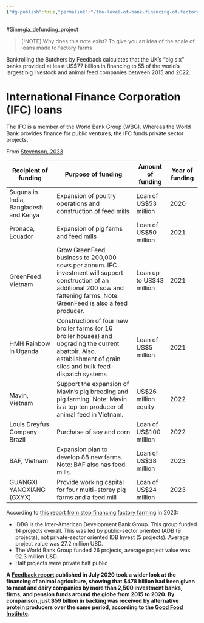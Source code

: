 ```yaml
---
{"dg-publish":true,"permalink":"/the-level-of-bank-financing-of-factory-farming/","tags":["animal_feed - financial_activism"],"created":"2025-10-23T17:42:41.354+01:00","updated":"2025-10-23T19:18:51.183+01:00"}
---
```


#Sinergia_defunding_project 


> [!NOTE] Why does this note exist?
> To give you an idea of the scale of loans made to factory farms


Bankrolling the Butchers by Feedback calculates that the UK’s “big six” banks provided at least US$77 billion in financing to 55 of the world’s largest big livestock and animal feed companies between 2015 and 2022.

# International Finance Corporation (IFC) loans
The IFC is a member of the World Bank Group (WBG). Whereas the World Bank provides finance for public ventures, the IFC funds private sector projects.

From [Stevenson, 2023](https://scholar.google.com/scholar_url?url=https://library.oapen.org/bitstream/handle/20.500.12657/93134/1/9781040152546.pdf%23page%3D224&hl=en&sa=T&oi=gsb-ggp&ct=res&cd=0&d=10624121865266121480&ei=_6DZZ774M5uw6rQP27yHsAU&scisig=AFWwaeYAy5B89E0WimPNYTewwVbv)

| Recipient of funding                  | Purpose of funding                                                                                                                                                                 | Amount of funding        | Year of funding |
| ------------------------------------- | ---------------------------------------------------------------------------------------------------------------------------------------------------------------------------------- | ------------------------ | --------------- |
| Suguna in India, Bangladesh and Kenya | Expansion of poultry operations and construction of feed mills                                                                                                                     | Loan of US$53 million    | 2020            |
| Pronaca, Ecuador                      | Expansion of pig farms and feed mills                                                                                                                                              | Loan of US$50 million    | 2021            |
| GreenFeed Vietnam                     | Grow GreenFeed business to 200,000 sows per annum. IFC investment will support construction of an additional 200 sow and fattening farms. Note: GreenFeed is also a feed producer. | Loan up to US$43 million | 2021            |
| HMH Rainbow in Uganda                 | Construction of four new broiler farms (or 16 broiler houses) and upgrading the current abattoir. Also, establishment of grain silos and bulk feed-dispatch systems                | Loan of US$5 million     | 2021            |
| Mavin, Vietnam                        | Support the expansion of Mavin’s pig breeding and pig farming. Note: Mavin is a top ten producer of animal feed in Vietnam.                                                        | US$26 million equity     | 2022            |
| Louis Dreyfus Company Brazil          | Purchase of soy and corn                                                                                                                                                           | Loan of US$100 million   | 2022            |
| BAF, Vietnam                          | Expansion plan to develop 88 new farms. Note: BAF also has feed mills.                                                                                                             | Loan of US$38 million    | 2023            |
| GUANGXI YANGXIANG (GXYX)              | Provide working capital for four multi-storey pig farms and a feed mill                                                                                                            | Loan of US$24 million    | 2023            |

According to [this report from stop financing factory farming](https://stopfinancingfactoryfarming.com/app/uploads/2024/10/eng-white-paper-a4-imprimible.pdf) in 2023:
- IDBG is the Inter-American Development Bank Group. This group funded 14 projects overall. This was led by public-sector oriented IADB (9 projects), not private-sector oriented IDB Invest (5 projects). Average project value was 27.2 million USD.
- The World Bank Group funded 26 projects, average project value was 92.3 million USD.
- Half projects were private half public


**A [Feedback report](https://feedbackglobal.org/butchering-the-planet/) published in July 2020 took a wider look at the financing of animal agriculture, showing that $478 billion had been given to meat and dairy companies by more than 2,500 investment banks, firms, and pension funds around the globe from 2015 to 2020. By comparison, just $59 billion in backing was received by alternative protein producers over the same period, according to the [Good Food Institute](https://gfi.org/blog/2020-state-of-the-industry-highlights/).**